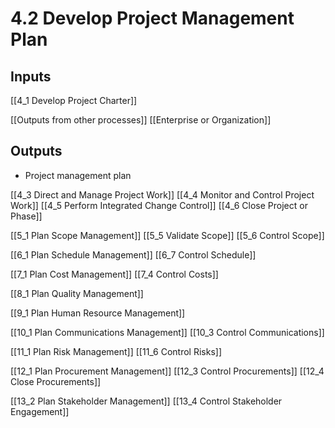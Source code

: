 # 4.2 Develop Project Management Plan

## Inputs
[[4_1 Develop Project Charter]]

[[Outputs from other processes]]
[[Enterprise or Organization]]

## Outputs
* Project management plan

[[4_3 Direct and Manage Project Work]]
[[4_4 Monitor and Control Project Work]]
[[4_5 Perform Integrated Change Control]]
[[4_6 Close Project or Phase]]

[[5_1 Plan Scope Management]]
[[5_5 Validate Scope]]
[[5_6 Control Scope]]

[[6_1 Plan Schedule Management]]
[[6_7 Control Schedule]]

[[7_1 Plan Cost Management]]
[[7_4 Control Costs]]

[[8_1 Plan Quality Management]]

[[9_1 Plan Human Resource Management]]

[[10_1 Plan Communications Management]]
[[10_3 Control Communications]]

[[11_1 Plan Risk Management]]
[[11_6 Control Risks]]

[[12_1 Plan Procurement Management]]
[[12_3 Control Procurements]]
[[12_4 Close Procurements]]

[[13_2 Plan Stakeholder Management]]
[[13_4 Control Stakeholder Engagement]]

